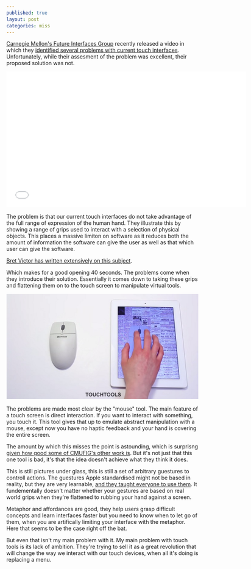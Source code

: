 ```yaml
---
published: true
layout: post
categories: miss
---
```


[Carnegie Mellon's Future Interfaces Group](http://figlab.com/) recently released a video in which they [identified several problems with current touch interfaces](https://www.youtube.com/watch?v=N8s8NJf34fM). Unfortunately, while their assesment of the problem was excellent, their proposed solution was not.

<iframe width="630" height="355" src="//www.youtube.com/embed/N8s8NJf34fM" frameborder="0" allowfullscreen="true"> </iframe>

The problem is that our current touch interfaces do not take advantage of the full range of expression of the human hand. They illustrate this by showing a range of grips used to interact with a selection of physical objects. This places a massive limiton on software as it reduces both the amount of information the software can give the user as well as that which user can give the software.

[Bret Victor has written extensively on this subject](http://worrydream.com/ABriefRantOnTheFutureOfInteractionDesign/).

Which makes for a good opening 40 seconds. The problems come when they introduce their solution. Essentially it comes down to taking these grips and flattening them on to the touch screen to manipulate virtual tools.

![Emulating a mouse on a touch screen](/resources/images/posts/miss/1.jpg)

The problems are made most clear by the "mouse" tool. The main feature of a touch screen is direct interaction. If you want to interact with something, you touch it. This tool gives that up to emulate abstract manipulation with a mouse, except now you have no haptic feedback and your hand is covering the entire screen.

The amount by which this misses the point is astounding, which is surprisng [given how good some of CMUFIG's other work is](https://www.youtube.com/watch?v=rLQtqTpZBOU). But it's not just that this one tool is bad, it's that the idea doesn't achieve what they think it does. 

This is still pictures under glass, this is still a set of arbitrary guestures to controll actions. The guestures Apple standardised might not be based in reality, but they are very learnable, [and they taught everyone to use them](https://www.youtube.com/watch?v=6lZMr-ZfoE4). It fundementally doesn't matter whether your gestures are based on real world grips when they're flattened to rubbing your hand against a screen.

Metaphor and affordances are good, they help users grasp difficult concepts and learn interfaces faster but you need to know when to let go of them, when you are artifically limiting your interface with the metaphor. Here that seems to be the case right off the bat.

But even that isn't my main problem with it. My main problem with touch tools is its lack of ambition. They're trying to sell it as a great revolution that will change the way we interact with our touch devices, when all it's doing is replacing a menu.